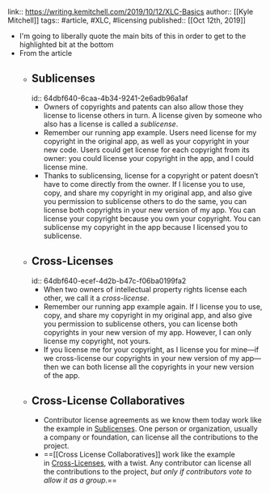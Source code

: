 link:: https://writing.kemitchell.com/2019/10/12/XLC-Basics
author:: [[Kyle Mitchell]]
tags:: #article, #XLC, #licensing
published:: [[Oct 12th, 2019]]

- I'm going to liberally quote the main bits of this in order to get to the highlighted bit at the bottom
- From the article
	- ## Sublicenses
	  id:: 64dbf640-6caa-4b34-9241-2e6adb96a1af
		- Owners of copyrights and patents can also allow those they license to license others in turn. A license given by someone who also has a license is called a *sublicense*.
		- Remember our running app example. Users need license for my copyright in the original app, as well as your copyright in your new code. Users could get license for each copyright from its owner: you could license your copyright in the app, and I could license mine.
		- Thanks to sublicensing, license for a copyright or patent doesn’t have to come directly from the owner. If I license you to use, copy, and share my copyright in my original app, and also give you permission to sublicense others to do the same, you can license both copyrights in your new version of my app. You can license your copyright because you own your copyright. You can sublicense my copyright in the app because I licensed you to sublicense.
	- ## Cross-Licenses
	  id:: 64dbf640-ecef-4d2b-b47c-f06ba0199fa2
		- When two owners of intellectual property rights license each other, we call it a *cross-license*.
		- Remember our running app example again. If I license you to use, copy, and share my copyright in my original app, and also give you permission to sublicense others, you can license both copyrights in your new version of my app. However, I can only license my copyright, not yours.
		- If you license me for your copyright, as I license you for mine—if we cross-license our copyrights in your new version of my app—then we can both license all the copyrights in your new version of the app.
	- ## Cross-License Collaboratives
		- Contributor license agreements as we know them today work like the example in [Sublicenses](((64dbf640-6caa-4b34-9241-2e6adb96a1af))). One person or organization, usually a company or foundation, can license all the contributions to the project.
		- ==[[Cross License Collaboratives]] work like the example in [Cross-Licenses](((64dbf640-ecef-4d2b-b47c-f06ba0199fa2))), with a twist. Any contributor can license all the contributions to the project, *but only if contributors vote to allow it as a group*.==